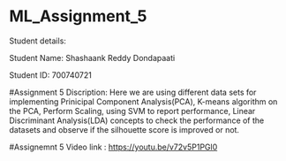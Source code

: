# ML_Assignment_5

Student details:

Student Name: Shashaank Reddy Dondapaati

Student ID: 700740721

#Assignment 5 Discription: Here we are using different data sets for implementing Prinicipal Component Analysis(PCA), K-means algorithm on the PCA, Perform Scaling, using SVM to report performance, Linear Discriminant Analysis(LDA) concepts to check the performance of the datasets and observe if the silhouette score is improved or not.

#Assignemnt 5 Video link : https://youtu.be/v72v5P1PGl0
